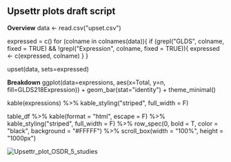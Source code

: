 ## Upsettr plots draft script

**Overview**
data <- read.csv("upset.csv")

expressed = c()
for (colname in colnames(data)){
  if (grepl("GLDS", colname, fixed = TRUE) && !grepl("Expression", colname, fixed = TRUE)){
    expressed <- c(expressed, colname)
  }
}

upset(data, sets=expressed)

**Breakdown**
ggplot(data=expressions, aes(x=Total, y=n, fill=GLDS218Expression)) + 
     geom_bar(stat="identity") +
         theme_minimal()


kable(expressions) %>%  kable_styling("striped", full_width = F)

table_df %>%
kable(format = "html", escape = F) %>%
  kable_styling("striped", full_width = F) %>%
   row_spec(0, bold = T, color = "black", background = "#FFFFF") %>%
    scroll_box(width = "100%", height = "1000px")


![Upsettr_plot_OSDR_5_studies](https://github.com/dr-richard-barker/MATRIX5_pseudo_time-series/assets/8679982/6190e7b7-80db-4142-992f-41b6e32828a6)
